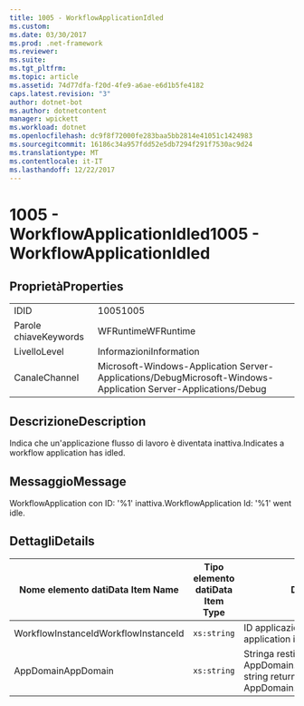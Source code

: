 ```yaml
---
title: 1005 - WorkflowApplicationIdled
ms.custom: 
ms.date: 03/30/2017
ms.prod: .net-framework
ms.reviewer: 
ms.suite: 
ms.tgt_pltfrm: 
ms.topic: article
ms.assetid: 74d77dfa-f20d-4fe9-a6ae-e6d1b5fe4182
caps.latest.revision: "3"
author: dotnet-bot
ms.author: dotnetcontent
manager: wpickett
ms.workload: dotnet
ms.openlocfilehash: dc9f8f72000fe283baa5bb2814e41051c1424983
ms.sourcegitcommit: 16186c34a957fdd52e5db7294f291f7530ac9d24
ms.translationtype: MT
ms.contentlocale: it-IT
ms.lasthandoff: 12/22/2017
---
```

# <a name="1005---workflowapplicationidled"></a><span data-ttu-id="fb2d3-102">1005 - WorkflowApplicationIdled</span><span class="sxs-lookup"><span data-stu-id="fb2d3-102">1005 - WorkflowApplicationIdled</span></span>
## <a name="properties"></a><span data-ttu-id="fb2d3-103">Proprietà</span><span class="sxs-lookup"><span data-stu-id="fb2d3-103">Properties</span></span>  
  
|||  
|-|-|  
|<span data-ttu-id="fb2d3-104">ID</span><span class="sxs-lookup"><span data-stu-id="fb2d3-104">ID</span></span>|<span data-ttu-id="fb2d3-105">1005</span><span class="sxs-lookup"><span data-stu-id="fb2d3-105">1005</span></span>|  
|<span data-ttu-id="fb2d3-106">Parole chiave</span><span class="sxs-lookup"><span data-stu-id="fb2d3-106">Keywords</span></span>|<span data-ttu-id="fb2d3-107">WFRuntime</span><span class="sxs-lookup"><span data-stu-id="fb2d3-107">WFRuntime</span></span>|  
|<span data-ttu-id="fb2d3-108">Livello</span><span class="sxs-lookup"><span data-stu-id="fb2d3-108">Level</span></span>|<span data-ttu-id="fb2d3-109">Informazioni</span><span class="sxs-lookup"><span data-stu-id="fb2d3-109">Information</span></span>|  
|<span data-ttu-id="fb2d3-110">Canale</span><span class="sxs-lookup"><span data-stu-id="fb2d3-110">Channel</span></span>|<span data-ttu-id="fb2d3-111">Microsoft-Windows-Application Server-Applications/Debug</span><span class="sxs-lookup"><span data-stu-id="fb2d3-111">Microsoft-Windows-Application Server-Applications/Debug</span></span>|  
  
## <a name="description"></a><span data-ttu-id="fb2d3-112">Descrizione</span><span class="sxs-lookup"><span data-stu-id="fb2d3-112">Description</span></span>  
 <span data-ttu-id="fb2d3-113">Indica che un'applicazione flusso di lavoro è diventata inattiva.</span><span class="sxs-lookup"><span data-stu-id="fb2d3-113">Indicates a workflow application has idled.</span></span>  
  
## <a name="message"></a><span data-ttu-id="fb2d3-114">Messaggio</span><span class="sxs-lookup"><span data-stu-id="fb2d3-114">Message</span></span>  
 <span data-ttu-id="fb2d3-115">WorkflowApplication con ID: '%1' inattiva.</span><span class="sxs-lookup"><span data-stu-id="fb2d3-115">WorkflowApplication Id: '%1' went idle.</span></span>  
  
## <a name="details"></a><span data-ttu-id="fb2d3-116">Dettagli</span><span class="sxs-lookup"><span data-stu-id="fb2d3-116">Details</span></span>  
  
|<span data-ttu-id="fb2d3-117">Nome elemento dati</span><span class="sxs-lookup"><span data-stu-id="fb2d3-117">Data Item Name</span></span>|<span data-ttu-id="fb2d3-118">Tipo elemento dati</span><span class="sxs-lookup"><span data-stu-id="fb2d3-118">Data Item Type</span></span>|<span data-ttu-id="fb2d3-119">Descrizione</span><span class="sxs-lookup"><span data-stu-id="fb2d3-119">Description</span></span>|  
|--------------------|--------------------|-----------------|  
|<span data-ttu-id="fb2d3-120">WorkflowInstanceId</span><span class="sxs-lookup"><span data-stu-id="fb2d3-120">WorkflowInstanceId</span></span>|`xs:string`|<span data-ttu-id="fb2d3-121">ID applicazione flusso di lavoro</span><span class="sxs-lookup"><span data-stu-id="fb2d3-121">The workflow application id</span></span>|  
|<span data-ttu-id="fb2d3-122">AppDomain</span><span class="sxs-lookup"><span data-stu-id="fb2d3-122">AppDomain</span></span>|`xs:string`|<span data-ttu-id="fb2d3-123">Stringa restituita da AppDomain.CurrentDomain.FriendlyName.</span><span class="sxs-lookup"><span data-stu-id="fb2d3-123">The string returned by AppDomain.CurrentDomain.FriendlyName.</span></span>|
